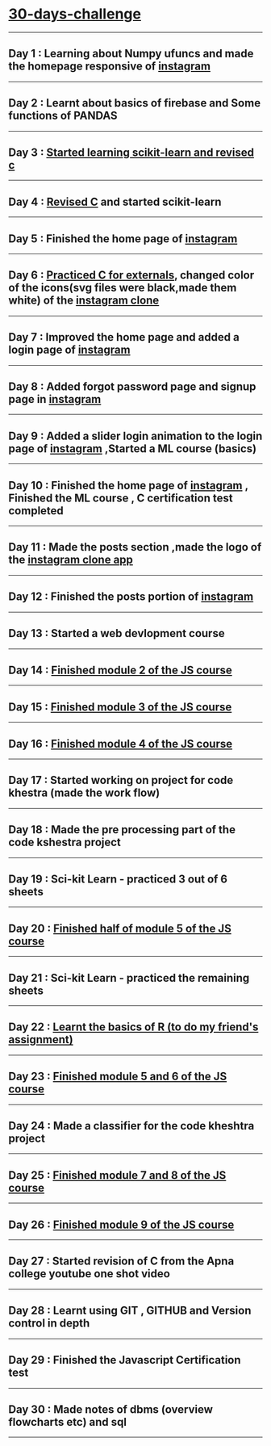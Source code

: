 # [30-days-challenge](https://github.com/phoenix1803/30-days-challenge)        
                       
___
## Day 1 : Learning about Numpy ufuncs and made the homepage responsive of [instagram](https://github.com/phoenix1803/Instagram-Clone)         
___
## Day 2 : Learnt about basics of firebase and Some functions of PANDAS
___
## Day 3 : [Started learning scikit-learn and revised c](https://github.com/phoenix1803/C-learning-programs)
___     
## Day 4 : [Revised C](https://github.com/phoenix1803/C-learning-programs) and started scikit-learn
___ 
## Day 5 : Finished the home page of [instagram](https://github.com/phoenix1803/Instagram-Clone)
___
## Day 6 : [Practiced C for externals](https://github.com/phoenix1803/C-learning-programs), changed color of the icons(svg files were black,made them white) of the [instagram clone](https://github.com/phoenix1803/Instagram-Clone)
___
## Day 7 : Improved the home page and added a login page of [instagram](https://github.com/phoenix1803/Instagram-Clone)
___
## Day 8 : Added forgot password page and signup page in [instagram](https://github.com/phoenix1803/Instagram-Clone)
___
## Day 9 : Added a slider login animation to the login page of [instagram](https://github.com/phoenix1803/Instagram-Clone) ,Started a ML course (basics)
___
## Day 10 : Finished the home page of [instagram](https://github.com/phoenix1803/Instagram-Clone) , Finished the ML course , C certification test completed
___
## Day 11 : Made the posts section ,made the logo of the [instagram clone app](https://github.com/phoenix1803/Instagram-Clone)
___
## Day 12 : Finished the posts portion of [instagram](https://github.com/phoenix1803/Instagram-Clone) 
___
## Day 13 : Started a web devlopment course 
___
## Day 14 : [Finished module 2 of the JS course](https://github.com/phoenix1803/JavaScript-learning-programs-)
___
## Day 15 : [Finished module 3 of the JS course](https://github.com/phoenix1803/JavaScript-learning-programs-)
___
## Day 16 : [Finished module 4 of the JS course](https://github.com/phoenix1803/JavaScript-learning-programs-) 
___
## Day 17 : Started working on project for code khestra (made the work flow) 
___
## Day 18 : Made the pre processing part of the code kshestra project
___
## Day 19 : Sci-kit Learn - practiced 3 out of 6 sheets
___
## Day 20 : [Finished half of module 5 of the JS course](https://github.com/phoenix1803/JavaScript-learning-programs-) 
___
## Day 21 : Sci-kit Learn - practiced the remaining sheets
___
## Day 22 : [Learnt the basics of R (to do my friend's assignment)](https://github.com/phoenix1803/R-lang/tree/main)
___
## Day 23 : [Finished module 5 and 6 of the JS course](https://github.com/phoenix1803/JavaScript-learning-programs-) 
___
## Day 24 : Made a classifier for the code kheshtra project
___
## Day 25 : [Finished module 7 and 8 of the JS course](https://github.com/phoenix1803/JavaScript-learning-programs-)
___
## Day 26 : [Finished module 9 of the JS course](https://github.com/phoenix1803/JavaScript-learning-programs-)
___
## Day 27 : Started revision of C from the Apna college youtube one shot video 
___
## Day 28 : Learnt using GIT , GITHUB and Version control in depth
___
## Day 29 : Finished the Javascript Certification test
___ 
## Day 30 : Made notes of dbms (overview flowcharts etc) and sql
___  




